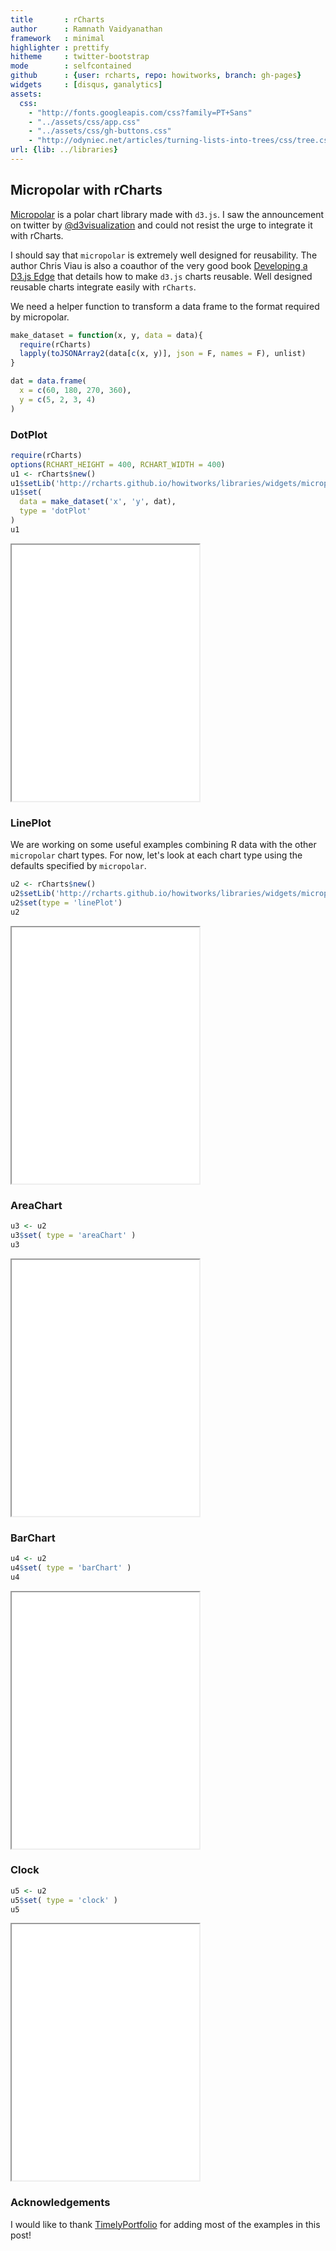 ```yaml
---
title       : rCharts
author      : Ramnath Vaidyanathan
framework   : minimal
highlighter : prettify
hitheme     : twitter-bootstrap
mode        : selfcontained
github      : {user: rcharts, repo: howitworks, branch: gh-pages}
widgets     : [disqus, ganalytics]
assets:
  css: 
    - "http://fonts.googleapis.com/css?family=PT+Sans"
    - "../assets/css/app.css"
    - "../assets/css/gh-buttons.css"
    - "http://odyniec.net/articles/turning-lists-into-trees/css/tree.css"
url: {lib: ../libraries}
---
```


## Micropolar with rCharts

[Micropolar](http://micropolar.org) is a polar chart library made with `d3.js`. I saw the announcement on twitter by [@d3visualization](https://twitter.com/d3visualization) and could not resist the urge to integrate it with rCharts.

I should say that `micropolar` is extremely well designed for reusability.  The author Chris Viau is also a coauthor of the very good book [Developing a D3.js Edge](http://bleedingedgepress.com/our-books/developing-a-d3-js-edge/) that details how to make `d3.js` charts reusable.  Well designed reusable charts integrate easily with `rCharts`.

We need a helper function to transform a data frame to the format required by micropolar.





```r
make_dataset = function(x, y, data = data){
  require(rCharts)
  lapply(toJSONArray2(data[c(x, y)], json = F, names = F), unlist)
}

dat = data.frame(
  x = c(60, 180, 270, 360),
  y = c(5, 2, 3, 4)
)
```


### DotPlot


```r
require(rCharts)
options(RCHART_HEIGHT = 400, RCHART_WIDTH = 400)
u1 <- rCharts$new()
u1$setLib('http://rcharts.github.io/howitworks/libraries/widgets/micropolar')
u1$set(
  data = make_dataset('x', 'y', dat),
  type = 'dotPlot'
)
u1
```

<iframe src=assets/fig/dotPlot.html seamless></iframe>


### LinePlot

We are working on some useful examples combining R data with the other `micropolar` chart types.  For now, let's look at each chart type using the defaults specified by `micropolar`.


```r
u2 <- rCharts$new()
u2$setLib('http://rcharts.github.io/howitworks/libraries/widgets/micropolar')
u2$set(type = 'linePlot')
u2
```

<iframe src=assets/fig/linePlot.html seamless></iframe>


### AreaChart


```r
u3 <- u2
u3$set( type = 'areaChart' )
u3
```

<iframe src=assets/fig/areaChart.html seamless></iframe>


### BarChart


```r
u4 <- u2
u4$set( type = 'barChart' )
u4
```

<iframe src=assets/fig/barChart.html seamless></iframe>


### Clock


```r
u5 <- u2
u5$set( type = 'clock' )
u5
```

<iframe src=assets/fig/clock.html seamless></iframe>


### Acknowledgements

I would like to thank [TimelyPortfolio](http://github.com/timelyportfolio) for adding most of the examples in this post!

<div id='disqus_thread'></div>

<style>
iframe {
  height: 410px;
}
</style>





